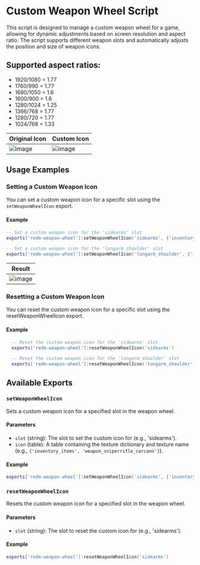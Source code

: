 # Custom Weapon Wheel Script

This script is designed to manage a custom weapon wheel for a game, allowing for dynamic adjustments based on screen resolution and aspect ratio. The script supports different weapon slots and automatically adjusts the position and size of weapon icons.

## Supported aspect ratios:

- 1920/1080 = 1.77
- 1760/990 = 1.77
- 1680/1050 = 1.6
- 1600/900 = 1.6
- 1280/1024 = 1.25
- 1366/768 = 1.77
- 1280/720 = 1.77
- 1024/768 = 1.33


| Original Icon         | Custom Icon          |
|-----------------|-----------------------------|
| ![image](https://github.com/draobrehtom/redm-weapon-wheel/assets/6503721/b2889341-b9b0-4e1b-b279-de6d1e460f82)       | ![image](https://github.com/draobrehtom/redm-weapon-wheel/assets/6503721/f6b02c51-8c47-4ff4-a5db-bb5aebcf4e19)              |


## Usage Examples

### Setting a Custom Weapon Icon
You can set a custom weapon icon for a specific slot using the `setWeaponWheelIcon` export.

#### Example

```lua
-- Set a custom weapon icon for the 'sidearms' slot
exports['redm-weapon-wheel']:setWeaponWheelIcon('sidearms', {'inventory_items', 'weapon_sniperrifle_carcano'})

-- Set a custom weapon icon for the 'longarm_shoulder' slot
exports['redm-weapon-wheel']:setWeaponWheelIcon('longarm_shoulder', {'inventory_items', 'weapon_pistol_volcanic'})
```
| Result |
|-|
|![image](https://github.com/draobrehtom/redm-weapon-wheel/assets/6503721/c1042bb2-1d5e-4faf-b5d7-189f5730a37c)|


### Resetting a Custom Weapon Icon
You can reset the custom weapon icon for a specific slot using the resetWeaponWheelIcon export.

#### Example
```lua
  -- Reset the custom weapon icon for the 'sidearms' slot
  exports['redm-weapon-wheel']:resetWeaponWheelIcon('sidearms')

  -- Reset the custom weapon icon for the 'longarm_shoulder' slot
  exports['redm-weapon-wheel']:resetWeaponWheelIcon('longarm_shoulder')
```

## Available Exports

### `setWeaponWheelIcon`

Sets a custom weapon icon for a specified slot in the weapon wheel.

#### Parameters

- `slot` (string): The slot to set the custom icon for (e.g., 'sidearms').
- `icon` (table): A table containing the texture dictionary and texture name (e.g., `{'inventory_items', 'weapon_sniperrifle_carcano'}`).

#### Example

```lua
exports['redm-weapon-wheel']:setWeaponWheelIcon('sidearms', {'inventory_items', 'weapon_sniperrifle_carcano'})
```

### `resetWeaponWheelIcon`

Resets the custom weapon icon for a specified slot in the weapon wheel.

#### Parameters

- `slot` (string): The slot to reset the custom icon for (e.g., 'sidearms').

#### Example

```lua
exports['redm-weapon-wheel']:resetWeaponWheelIcon('sidearms')
```
